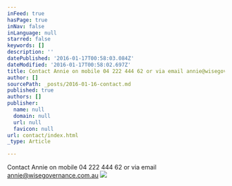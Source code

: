 ```yaml
---
inFeed: true
hasPage: true
inNav: false
inLanguage: null
starred: false
keywords: []
description: ''
datePublished: '2016-01-17T00:58:03.084Z'
dateModified: '2016-01-17T00:58:02.697Z'
title: Contact Annie on mobile 04 222 444 62 or via email annie@wisegovernance.com.au
author: []
sourcePath: _posts/2016-01-16-contact.md
published: true
authors: []
publisher:
  name: null
  domain: null
  url: null
  favicon: null
url: contact/index.html
_type: Article

---
```

Contact Annie on mobile 04 222 444 62 or via email annie@wisegovernance.com.au
![](https://the-grid-user-content.s3-us-west-2.amazonaws.com/a34327b9-d8a2-4549-8abf-f83ef6963082.jpg)